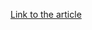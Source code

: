 [Link to the article](https://www.fireeye.com/blog/threat-research/2017/05/wannacry-malware-profile.html)
